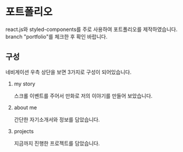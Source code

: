 <h1>포트폴리오</h1>
<p>react.js와 styled-components를 주로 사용하여 포트폴리오를 제작하였습니다. branch "portfolio"를 체크한 후 확인 바랍니다.</p>
<h2>구성</h2>
<p>네비게이션 우측 상단을 보면 3가지로 구성이 되어있습니다.</p>
<ol>
  <li>
    my story
    <p>스크롤 이벤트를 주어서 만화로 저의 이야기를 만들어 보았습니다.</p>
  </li>
  <li>
    about me
    <p>간단한 자기소개서와 정보를 담았습니다.</p>
  </li>
  <li>
    projects
    <p>지금까지 진행한 프로젝트를 담았습니다.</p>
  </li>
</ul>
